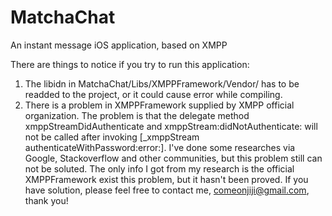 MatchaChat
==========

An instant message iOS application, based on XMPP


There are things to notice if you try to run this application:

1. The libidn in MatchaChat/Libs/XMPPFramework/Vendor/ has to be readded to the project, or it could cause error while compiling.
2. There is a problem in XMPPFramework supplied by XMPP official organization. The problem is that the delegate method xmppStreamDidAuthenticate and xmppStream:didNotAuthenticate: will not be called after invoking [_xmppStream authenticateWithPassword:error:]. I've done some researches via Google, Stackoverflow and other communities, but this problem still can not be soluted. The only info I got from my research is the official XMPPFramework exist this problem, but it hasn't been proved. If you have solution, please feel free to contact me, comeonjiji@gmail.com, thank you!
